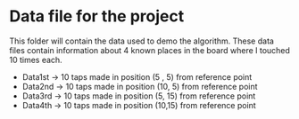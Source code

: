 # Data file for the project

This folder will contain the data used to demo the algorithm. These data files contain information about 4 known places in the board where I touched 10 times each. 

* Data1st -> 10 taps made in position (5 , 5) from reference point
* Data2nd -> 10 taps made in position (10, 5) from reference point
* Data3rd -> 10 taps made in position (5, 15) from reference point
* Data4th -> 10 taps made in position (10,15) from reference point
